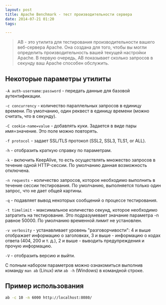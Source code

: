 ```yaml
---
layout: post
title: Apache Benchmark - тест производительности сервера
date: 2014-07-21 01:20
tags:

---
```


> AB - это утилита для тестирования производительности вашего веб-сервера Apache. Она создана для того, чтобы вы могли определить производительность вашей текущей настройки Apache. В первую очередь, AB показывает сколько запросов в секунду ваш Apache способен обслужить.

## Некоторые параметры утилиты

`-A auth-username:password` - передать данные для базовой аутентификации.

`-c concurrency` - количество параллельных запросов в единицу времени. По умолчанию, один реквест в единицу времени (можно считать, что в секунду).

`-С cookie-name=value` - добавлять куки. Задается в виде пары имя=значение. Это поле можно повторять.

`-f protocol` - задает SSL/TLS протокол (SSL2, SSL3, TLS1, or ALL).

`-h` - отобразить краткую справку по параметрам.

`-k` - включить KeepAlive, то есть осуществлять множество запросов в течение одной HTTP-сессии. По умолчанию данная возможность отключена.

`-n requests` - количество запросов, которое необходимо выполнить в течение сессии тестирования. По умолчанию, выполняется только один запрос, что не дает общей картины.

`-q` - подавляет вывод некоторых сообщений о процессе тестирования.

`-t timelimit` - максимальное количество секунд, которое необходимо затратить на тестирование. Это подразумевает значание параметра -n равное 50000. По умолчанию временной лимит не установлен.

`-v verbosity` - устанавливает уровень "разговорчивости": 4 и выше отображает информацию о заголовках, 3 и выше - информацию о кодах ответа (404, 200 и т. д.), 2 и выше - выводить предупреждения и прочую информацию.

`-V` - отобразить версию и выйти.

С полным набором параметров можно ознакомиться выполнив команду `man ab` (Linux) или `ab -h` (Windows) в командной строке.

## Пример использования

```bash
ab -c 10 -n 6000 http://localhost:8080/
```
